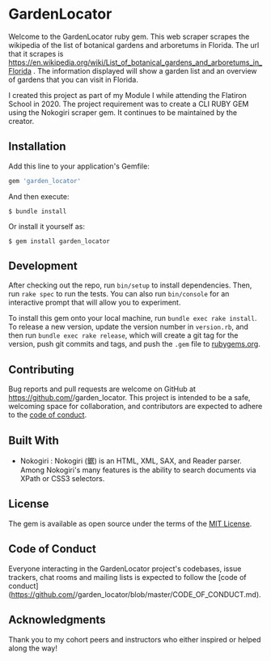 # GardenLocator

Welcome to the GardenLocator ruby gem. This web scraper scrapes the wikipedia of the list of botanical gardens and arboretums in Florida. The url that it scrapes is https://en.wikipedia.org/wiki/List_of_botanical_gardens_and_arboretums_in_Florida . The information displayed will show a garden list and an overview of gardens that you can visit in Florida. 

I created this project as part of my Module I while attending the Flatiron School in 2020. The project requirement was to create a CLI RUBY GEM using the Nokogiri scraper gem. It continues to be maintained by the creator.

## Installation

Add this line to your application's Gemfile:

```ruby
gem 'garden_locator'
```

And then execute:

    $ bundle install

Or install it yourself as:

    $ gem install garden_locator

## Development

After checking out the repo, run `bin/setup` to install dependencies. Then, run `rake spec` to run the tests. You can also run `bin/console` for an interactive prompt that will allow you to experiment.

To install this gem onto your local machine, run `bundle exec rake install`. To release a new version, update the version number in `version.rb`, and then run `bundle exec rake release`, which will create a git tag for the version, push git commits and tags, and push the `.gem` file to [rubygems.org](https://rubygems.org).

## Contributing

Bug reports and pull requests are welcome on GitHub at https://github.com/<codeweb123>/garden_locator. This project is intended to be a safe, welcoming space for collaboration, and contributors are expected to adhere to the [code of conduct](https://github.com/<codeweb123>/garden_locator/blob/master/CODE_OF_CONDUCT.md).

## Built With

- Nokogiri : Nokogiri (鋸) is an HTML, XML, SAX, and Reader parser. Among Nokogiri's many features is the ability to search documents via XPath or CSS3 selectors.

## License

The gem is available as open source under the terms of the [MIT License](https://opensource.org/licenses/MIT).

## Code of Conduct

Everyone interacting in the GardenLocator project's codebases, issue trackers, chat rooms and mailing lists is expected to follow the [code of conduct](https://github.com/<github codeweb123>/garden_locator/blob/master/CODE_OF_CONDUCT.md).

## Acknowledgments

Thank you to my cohort peers and instructors who either inspired or helped along the way!
